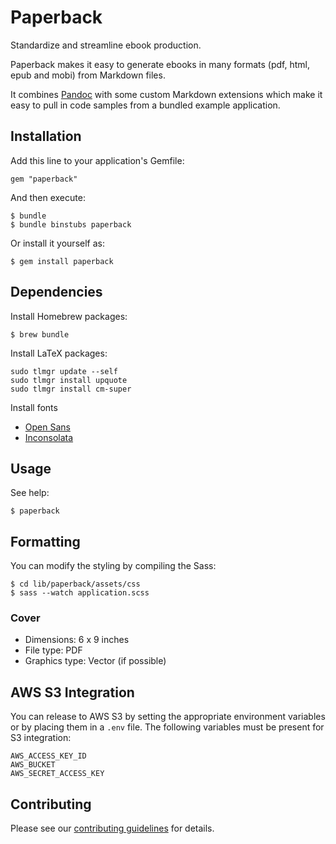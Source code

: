 # Paperback

Standardize and streamline ebook production.

Paperback makes it easy to generate ebooks in many formats (pdf, html, epub and
mobi) from Markdown files.

It combines [Pandoc](http://johnmacfarlane.net/pandoc/index.html) with some
custom Markdown extensions which make it easy to pull in code samples from a
bundled example application.

## Installation

Add this line to your application's Gemfile:

    gem "paperback"

And then execute:

    $ bundle
    $ bundle binstubs paperback

Or install it yourself as:

    $ gem install paperback

## Dependencies

Install Homebrew packages:

    $ brew bundle

Install LaTeX packages:

    sudo tlmgr update --self
    sudo tlmgr install upquote
    sudo tlmgr install cm-super

Install fonts

* [Open Sans](https://www.google.com/fonts/specimen/Open+Sans)
* [Inconsolata](http://www.levien.com/type/myfonts/inconsolata.html)

## Usage

See help:

    $ paperback

## Formatting

You can modify the styling by compiling the Sass:

    $ cd lib/paperback/assets/css
    $ sass --watch application.scss

### Cover

* Dimensions: 6 x 9 inches
* File type: PDF
* Graphics type: Vector (if possible)

## AWS S3 Integration

You can release to AWS S3 by setting the appropriate environment variables or
by placing them in a `.env` file. The following variables must be present for
S3 integration:

    AWS_ACCESS_KEY_ID
    AWS_BUCKET
    AWS_SECRET_ACCESS_KEY

## Contributing

Please see our [contributing guidelines](CONTRIBUTING.md) for details.

